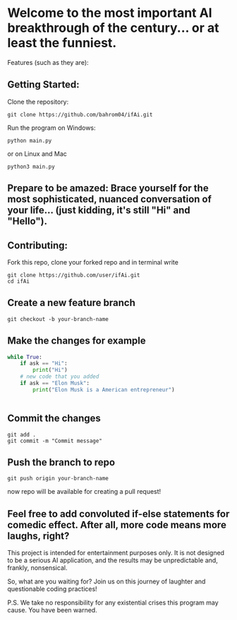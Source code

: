 # Welcome to the most important AI breakthrough of the century... or at least the funniest.

<!-- This repository holds the pinnacle of artificial intelligence technology: a program capable of holding rudimentary conversations! (Emphasis on "rudimentary.") -->

Features (such as they are):


## Getting Started:

Clone the repository: 
```
git clone https://github.com/bahrom04/ifAi.git
```
Run the program on Windows: 
```
python main.py
```
or on Linux and Mac
```
python3 main.py
```

## Prepare to be amazed: Brace yourself for the most sophisticated, nuanced conversation of your life... (just kidding, it's still "Hi" and "Hello").

## Contributing:
Fork this repo, 
clone your forked repo and in terminal write
```
git clone https://github.com/user/ifAi.git
cd ifAi
```
## Create a new feature branch
```
git checkout -b your-branch-name
```
## Make the changes for example
```python
while True:
    if ask == "Hi":
        print("Hi")
    # new code that you added
    if ask == "Elon Musk":
        print("Elon Musk is a American entrepreneur")
   
```
## Commit the changes
```
git add .
git commit -m "Commit message"
```
## Push the branch to repo 
```
git push origin your-branch-name
```
now repo will be available for creating a pull request!

## Feel free to add convoluted if-else statements for comedic effect. After all, more code means more laughs, right?

This project is intended for entertainment purposes only. It is not designed to be a serious AI application, and the results may be unpredictable and, frankly, nonsensical.

So, what are you waiting for? Join us on this journey of laughter and questionable coding practices!

P.S. We take no responsibility for any existential crises this program may cause. You have been warned.